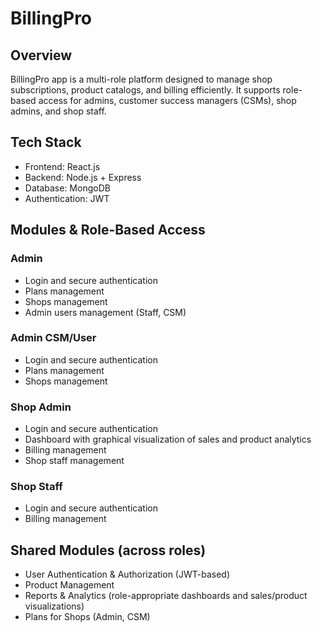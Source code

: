 # BillingPro

## Overview
BillingPro app is a multi-role platform designed to manage shop subscriptions, product catalogs, and billing efficiently. It supports role-based access for admins, customer success managers (CSMs), shop admins, and shop staff.

## Tech Stack
- Frontend: React.js  
- Backend: Node.js + Express  
- Database: MongoDB  
- Authentication: JWT  

## Modules & Role-Based Access

### Admin
- Login and secure authentication
- Plans management
- Shops management
- Admin users management (Staff, CSM)

### Admin CSM/User
- Login and secure authentication
- Plans management
- Shops management

### Shop Admin
- Login and secure authentication
- Dashboard with graphical visualization of sales and product analytics
- Billing management
- Shop staff management

### Shop Staff
- Login and secure authentication
- Billing management

## Shared Modules (across roles)
- User Authentication & Authorization (JWT-based)
- Product Management
- Reports & Analytics (role-appropriate dashboards and sales/product visualizations)
- Plans for Shops (Admin, CSM)

